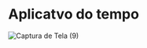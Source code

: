 # Aplicatvo do tempo

![Captura de Tela (9)](https://github.com/Deyvid-22/miniProjetoTemp/assets/140274792/a24f6acc-9fd7-40d7-93db-5bcaee24e17a)
